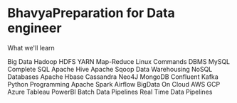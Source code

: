 # BhavyaPreparation for Data engineer

What we'll learn

Big Data
Hadoop
HDFS
YARN
Map-Reduce
Linux Commands
DBMS
MySQL
Complete SQL
Apache Hive
Apache Sqoop
Data Warehousing
NoSQL Databases
Apache Hbase
Cassandra
Neo4J
MongoDB
Confluent Kafka
Python Programming
Apache Spark
Airflow
BigData On Cloud
AWS
GCP
Azure
Tableau
PowerBI
Batch Data Pipelines
Real Time Data Pipelines
